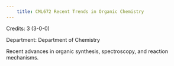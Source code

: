 ```yaml
---
    title: CML672 Recent Trends in Organic Chemistry
---
```

Credits: 3 (3-0-0)

Department: Department of Chemistry

Recent advances in organic synthesis, spectroscopy, and reaction mechanisms.